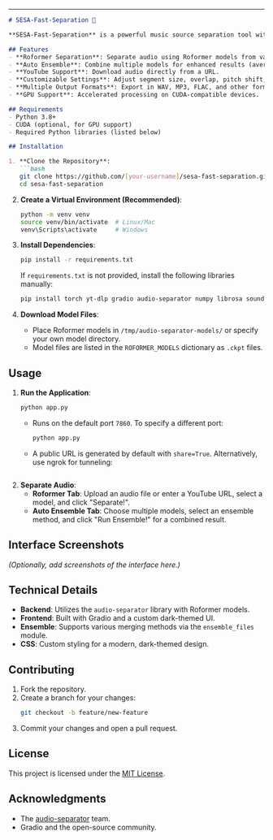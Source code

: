 ---

```markdown
# SESA-Fast-Separation 🎵

**SESA-Fast-Separation** is a powerful music source separation tool with a user-friendly web interface, designed to split audio files into vocals, instrumentals, and other components. It supports Roformer models and ensemble techniques, and includes a feature to download audio directly from YouTube, all wrapped in a sleek Gradio-based UI.

## Features
- **Roformer Separation**: Separate audio using Roformer models from various categories (Vocals, Instrumentals, De-Reverb, etc.).
- **Auto Ensemble**: Combine multiple models for enhanced results (average, median, max, min methods).
- **YouTube Support**: Download audio directly from a URL.
- **Customizable Settings**: Adjust segment size, overlap, pitch shift, and more.
- **Multiple Output Formats**: Export in WAV, MP3, FLAC, and other formats.
- **GPU Support**: Accelerated processing on CUDA-compatible devices.

## Requirements
- Python 3.8+
- CUDA (optional, for GPU support)
- Required Python libraries (listed below)

## Installation

1. **Clone the Repository**:
   ```bash
   git clone https://github.com/[your-username]/sesa-fast-separation.git
   cd sesa-fast-separation
   ```

2. **Create a Virtual Environment (Recommended)**:
   ```bash
   python -m venv venv
   source venv/bin/activate  # Linux/Mac
   venv\Scripts\activate     # Windows
   ```

2. **Install Dependencies**:
   ```bash
   pip install -r requirements.txt
   ```

   If `requirements.txt` is not provided, install the following libraries manually:
   ```bash
   pip install torch yt-dlp gradio audio-separator numpy librosa soundfile
   ```

3. **Download Model Files**:
   - Place Roformer models in `/tmp/audio-separator-models/` or specify your own model directory.
   - Model files are listed in the `ROFORMER_MODELS` dictionary as `.ckpt` files.

## Usage

1. **Run the Application**:
   ```bash
   python app.py
   ```
   - Runs on the default port `7860`. To specify a different port:
     ```bash
     python app.py
     ```
   - A public URL is generated by default with `share=True`. Alternatively, use ngrok for tunneling:
     ```

2. **Separate Audio**:
   - **Roformer Tab**: Upload an audio file or enter a YouTube URL, select a model, and click "Separate!".
   - **Auto Ensemble Tab**: Choose multiple models, select an ensemble method, and click "Run Ensemble!" for a combined result.

## Interface Screenshots
*(Optionally, add screenshots of the interface here.)*

## Technical Details
- **Backend**: Utilizes the `audio-separator` library with Roformer models.
- **Frontend**: Built with Gradio and a custom dark-themed UI.
- **Ensemble**: Supports various merging methods via the `ensemble_files` module.
- **CSS**: Custom styling for a modern, dark-themed design.

## Contributing
1. Fork the repository.
2. Create a branch for your changes:
   ```bash
   git checkout -b feature/new-feature
   ```
3. Commit your changes and open a pull request.

## License
This project is licensed under the [MIT License](LICENSE).

## Acknowledgments
- The [audio-separator]([https://github.com/[relevant-repo](https://github.com/nomadkaraoke/python-audio-separator)]) team.
- Gradio and the open-source community.
```

